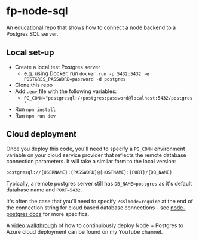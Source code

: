 # fp-node-sql

An educational repo that shows how to connect a node backend to a Postgres SQL server.

## Local set-up
- Create a local test Postgres server
  - e.g. using Docker, run `docker run -p 5432:5432 -e POSTGRES_PASSWORD=password -d postgres`
- Clone this repo
- Add `.env` file with the following variables:
  - `PG_CONN="postgresql://postgres:password@localhost:5432/postgres"`
- Run `npm install`
- Run `npm run dev`

## Cloud deployment

Once you deploy this code, you'll need to specify a `PG_CONN` environment variable on your cloud service provider that reflects the remote database connection parameters. It will take a similar form to the local version:

```
postgresql://{USERNAME}:{PASSWORD}@{HOSTNAME}:{PORT}/{DB_NAME}
```

Typically, a remote postgres server still has `DB_NAME=postgres` as it's default database name and `PORT=5432`.

It's often the case that you'll need to specify `?sslmode=require` at the end of the connection string for cloud based database connections - see [node-postgres docs](https://node-postgres.com/features/connecting) for more specifics.

A [video walkthrough](https://www.youtube.com/watch?v=_SGMs3STWAY) of how to continuiously deploy Node + Postgres to Azure cloud deployment can be found on my YouTube channel.
